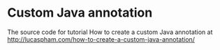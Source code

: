 # Custom Java annotation

The source code for tutorial How to create a custom Java annotation at http://lucaspham.com/how-to-create-a-custom-java-annotation/
